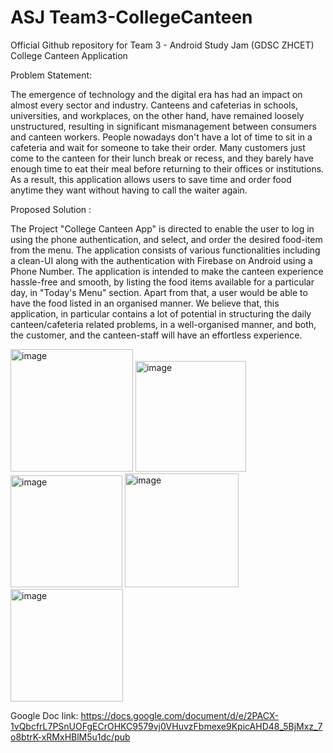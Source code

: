 # ASJ Team3-CollegeCanteen
Official Github repository for Team 3 - Android Study Jam (GDSC ZHCET) 
College Canteen Application

Problem Statement:

The emergence of technology and the digital era has had an impact on almost every sector and industry. Canteens and cafeterias in schools, universities, and workplaces, on the other hand, have remained loosely unstructured, resulting in significant mismanagement between consumers and canteen workers. 
	People nowadays don't have a lot of time to sit in a cafeteria and wait for someone to take their order. Many customers just come to the canteen for their lunch break or recess, and they barely have enough time to eat their meal before returning to their offices or institutions. As a result, this application allows users to save time and order food anytime they want without having to call the waiter again.


Proposed Solution :

The Project "College Canteen App" is directed to enable the user to log in using the phone authentication, and select, and order the desired food-item from the menu. The application consists of various functionalities including a clean-UI along with the authentication with Firebase on Android using a Phone Number. The application is intended to make the canteen experience hassle-free and smooth, by listing the food items available for a particular day, in "Today's Menu" section. Apart from that, a user would be able to have the food listed in an organised manner.
We believe that, this application, in particular contains a lot of potential in structuring the daily canteen/cafeteria related problems, in a well-organised manner, and both, the customer, and the canteen-staff will have an effortless experience. 

<img width="196" alt="image" src="https://user-images.githubusercontent.com/96831851/148664976-78080b2b-1e64-48ce-96a9-1feb3ce257d0.png">
<img width="177" alt="image" src="https://user-images.githubusercontent.com/96831851/148665014-0aca9ad5-8fc8-45ef-a695-853878ad43ff.png">
<img width="179" alt="image" src="https://user-images.githubusercontent.com/96831851/148665050-1559eb77-e0d9-466c-8c19-6057a4864412.png">
<img width="182" alt="image" src="https://user-images.githubusercontent.com/96831851/148665095-dd148932-2485-4a3d-8cbc-74cf86f98fed.png">
<img width="180" alt="image" src="https://user-images.githubusercontent.com/96831851/148665105-413fef51-c227-4cc7-93b9-f879fa18eadf.png">


Google Doc link: https://docs.google.com/document/d/e/2PACX-1vQbcfrL7PSnUOFgECrOHKC9579vj0VHuvzFbmexe9KpicAHD48_5BjMxz_7o8btrK-xRMxHBlM5u1dc/pub
